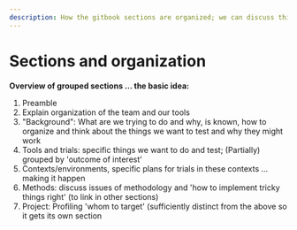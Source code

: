 ```yaml
---
description: How the gitbook sections are organized; we can discuss this
---
```


# Sections and organization

**Overview of grouped sections ... the basic idea:**

1. Preamble
2. Explain organization of the team and our tools 
3. "Background": What are we trying to do and why, is known, how to organize and think about the things we want to test and why they might work
4. Tools and trials: specific things we want to do and test;  \(Partially\) grouped by 'outcome of interest'
5. Contexts/environments, specific plans for trials in these contexts ... making it happen
6. Methods: discuss issues of methodology and 'how to implement tricky things right' \(to link in other sections\)
7. Project: Profiling 'whom to target' \(sufficiently distinct from the above so it gets its own section 



  


